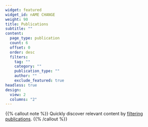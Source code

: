 ```yaml
---
widget: featured
widget_id: nAME CHANGE
weight: 90
title: Publications
subtitle: ""
content:
  page_type: publication
  count: 6
  offset: 0
  order: desc
  filters:
    tag: ""
    category: ""
    publication_type: ""
    author: ""
    exclude_featured: true
headless: true
design:
  view: 2
  columns: "2"
---
```


{{% callout note %}}
Quickly discover relevant content by [filtering publications](./publication/).
{{% /callout %}}
